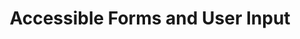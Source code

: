 ---
layout: layouts/page.njk
title: Accessible Forms and User Input
description: Create a user form that is easy to use for everyone.
---